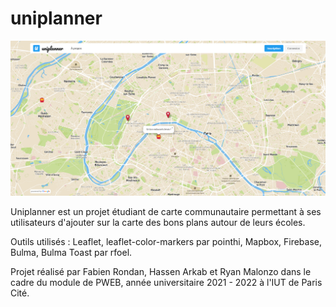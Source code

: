# uniplanner

![Preview](./static/uniplanner.png)

Uniplanner est un projet étudiant de carte communautaire permettant à ses utilisateurs d'ajouter sur la carte des bons plans autour de leurs écoles.

Outils utilisés : Leaflet, leaflet-color-markers par pointhi, Mapbox, Firebase, Bulma, Bulma Toast par rfoel.

Projet réalisé par Fabien Rondan, Hassen Arkab et Ryan Malonzo dans le cadre du module de PWEB, année universitaire 2021 - 2022 à l'IUT de Paris Cité.
